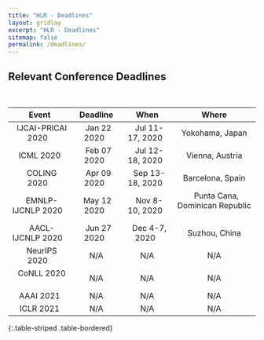 ```yaml
---
title: "HLR - Deadlines"
layout: gridlay
excerpt: "HLR - Deadlines"
sitemap: false
permalink: /deadlines/
---
```



## Relevant Conference Deadlines

&nbsp;
&nbsp;

| Event  |  Deadline  | When  |  Where  |
|:-:|:-:|:-:|:-:|
| &nbsp; IJCAI-PRICAI 2020 &nbsp; | &nbsp; Jan 22 2020  &nbsp; | &nbsp;  Jul 11-17, 2020 &nbsp; | &nbsp; Yokohama, Japan &nbsp; |
| &nbsp; ICML 2020  &nbsp; | &nbsp;  Feb 07 2020   &nbsp; | &nbsp; Jul 12-18, 2020  &nbsp; | &nbsp;  Vienna, Austria &nbsp; |
| &nbsp; COLING 2020  &nbsp; | &nbsp;   Apr 09 2020   &nbsp; | &nbsp; Sep 13-18, 2020   &nbsp; | &nbsp;  Barcelona, Spain &nbsp; |
| &nbsp; EMNLP-IJCNLP 2020  &nbsp; | &nbsp;May 12 2020   &nbsp; | &nbsp;  Nov 8-10, 2020   &nbsp; | &nbsp;   Punta Cana, Dominican Republic &nbsp; |
| &nbsp; AACL-IJCNLP 2020  &nbsp; | &nbsp;  Jun 27 2020   &nbsp; | &nbsp;  Dec 4-7, 2020   &nbsp; | &nbsp;   Suzhou, China &nbsp; |
| &nbsp; NeurIPS 2020   &nbsp; | &nbsp;  N/A   &nbsp; | &nbsp;  N/A   &nbsp; | &nbsp;  N/A &nbsp; |
| &nbsp; CoNLL 2020  &nbsp; | &nbsp;  N/A  &nbsp; | &nbsp;  N/A   &nbsp; | &nbsp;  N/A  &nbsp;|
| &nbsp; AAAI 2021  &nbsp; | &nbsp;  N/A   &nbsp; | &nbsp; N/A   &nbsp; | &nbsp;  N/A  &nbsp;|
| &nbsp; ICLR 2021  &nbsp; | &nbsp;  N/A   &nbsp; | &nbsp;  N/A   &nbsp; | &nbsp;  N/A &nbsp; |
{:.table-striped .table-bordered}

&nbsp;
&nbsp;
&nbsp;


